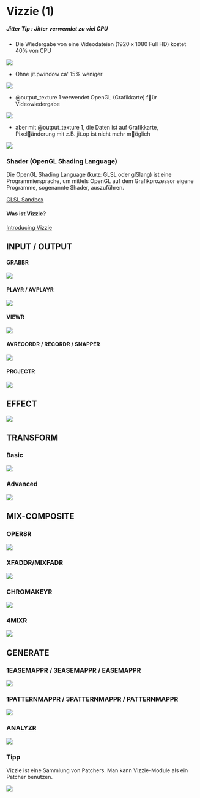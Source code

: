 # Vizzie (1)


##### Jitter Tip : Jitter verwendet zu viel CPU

- Die Wiedergabe von eine Videodateien (1920 x 1080 Full HD) kostet 40% von CPU
 
![](K7/tipp1.png)

- Ohne jit.pwindow ca' 15% weniger

![](K7/tipp2.png)

- @output_texture 1 verwendet OpenGL (Grafikkarte) f￿ür Videowiedergabe 

![](K7/tipp3.png)

- aber mit @output_texture 1, die Daten ist auf Grafikkarte, Pixel￿änderung mit z.B. jit.op ist nicht mehr m￿öglich

 ![](K7/tipp4.png)
 
 
### Shader (OpenGL Shading Language)

Die OpenGL Shading Language (kurz: GLSL oder glSlang) ist eine Programmiersprache, um mittels OpenGL auf dem Grafikprozessor eigene Programme, sogenannte Shader, auszuführen.


[GLSL Sandbox](http://glslsandbox.com/)

#### Was ist Vizzie?
[Introducing Vizzie](https://cycling74.com/articles/introducing-vizzie)



## INPUT / OUTPUT

#### GRABBR

![](K7/grabber.png)

#### PLAYR / AVPLAYR

![](K7/playr.png)

#### VIEWR
![](K7/viewr.png)

#### AVRECORDR / RECORDR / SNAPPER

![](K7/recordr.png)

#### PROJECTR

![](K7/projectr.png)

## EFFECT

![](K7/effects.png)

## TRANSFORM

### Basic
![](K7/transform1.png)

### Advanced
![](K7/transform2.png)

## MIX-COMPOSITE

### OPER8R
![](K7/oper8r.png)

### XFADDR/MIXFADR
![](K7/fade.png)

### CHROMAKEYR
![](K7/chromakeyr.png)

### 4MIXR
![](K7/4mixr.png)

## GENERATE

### 1EASEMAPPR / 3EASEMAPPR / EASEMAPPR
![](K7/easemappr.png)

### 1PATTERNMAPPR / 3PATTERNMAPPR / PATTERNMAPPR
![](K7/patternmappr.png)

### ANALYZR
![](K7/analyzr.png)


### Tipp
Vizzie ist eine Sammlung von Patchers.
Man kann Vizzie-Module als ein Patcher benutzen.

![](K7/tipp.png)



